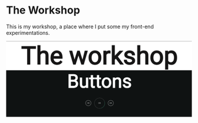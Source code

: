  # The Workshop

This is my workshop, a place where I put some my front-end experimentations.

![](workshop.png)
